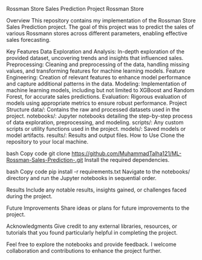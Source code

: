 Rossman Store Sales Prediction Project
Rossman Store

Overview
This repository contains my implementation of the Rossman Store Sales Prediction project. The goal of this project was to predict the sales of various Rossmann stores across different parameters, enabling effective sales forecasting.

Key Features
Data Exploration and Analysis: In-depth exploration of the provided dataset, uncovering trends and insights that influenced sales.
Preprocessing: Cleaning and preprocessing of the data, handling missing values, and transforming features for machine learning models.
Feature Engineering: Creation of relevant features to enhance model performance and capture additional patterns in the data.
Modeling: Implementation of machine learning models, including but not limited to XGBoost and Random Forest, for accurate sales predictions.
Evaluation: Rigorous evaluation of models using appropriate metrics to ensure robust performance.
Project Structure
data/: Contains the raw and processed datasets used in the project.
notebooks/: Jupyter notebooks detailing the step-by-step process of data exploration, preprocessing, and modeling.
scripts/: Any custom scripts or utility functions used in the project.
models/: Saved models or model artifacts.
results/: Results and output files.
How to Use
Clone the repository to your local machine.

bash
Copy code
git clone https://github.com/MuhammadTalha121/ML-Rossman-Sales-Prediction-.git
Install the required dependencies.

bash
Copy code
pip install -r requirements.txt
Navigate to the notebooks/ directory and run the Jupyter notebooks in sequential order.

Results
Include any notable results, insights gained, or challenges faced during the project.

Future Improvements
Share ideas or plans for future improvements to the project.

Acknowledgments
Give credit to any external libraries, resources, or tutorials that you found particularly helpful in completing the project.

Feel free to explore the notebooks and provide feedback. I welcome collaboration and contributions to enhance the project further.
